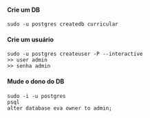 #### Crie um DB
```
sudo -u postgres createdb curricular
```
#### Crie um usuário
```
sudo -u postgres createuser -P --interactive
>> user admin
>> senha admin
```
#### Mude o dono do DB
```
sudo -i -u postgres
psql
alter database eva owner to admin;
```
